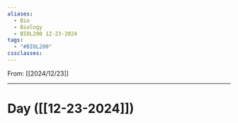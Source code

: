 ```yaml
---
aliases:
  - Bio
  - Biology
  - BIOL200 12-23-2024
tags:
  - "#BIOL200"
cssclasses:
---
```

From: [[2024/12/23]]

------
# Day  ([[12-23-2024]]) 

